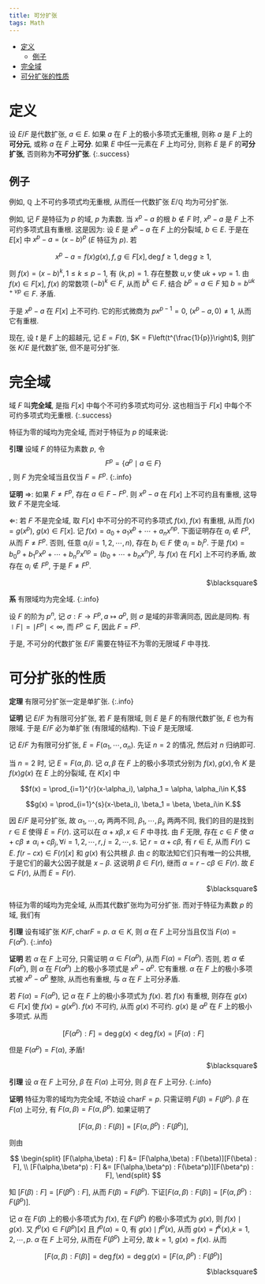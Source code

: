 ```yaml
---
title: 可分扩张
tags: Math
---
```

<!--
<meta http-equiv="content-type" content="text/html; charset=utf-8">
 <script type="text/x-mathjax-config">
 MathJax.Hub.Config({
   config: ["MMLorHTML.js"],
  jax: ["input/TeX", "output/HTML-CSS", "output/NativeMML"],
  extensions: ["MathMenu.js", "MathZoom.js"],
  TeX: {
    extensions: ["AMSmath.js", "AMSsymbols.js"],
    equationNumbers: {autoNumber: "AMS"}
  }
});
</script>
<script type="text/javascript" src="/usr/share/mathjax/MathJax.js"></script></head>
-->
<!-- vim-markdown-toc GFM -->

* [定义](#定义)
    * [例子](#例子)
* [完全域](#完全域)
* [可分扩张的性质](#可分扩张的性质)

<!-- vim-markdown-toc -->

# 定义
设 $E/F$ 是代数扩张, $a \in E$. 如果 $a$ 在 $F$ 上的极小多项式无重根, 则称 $a$ 是 $F$ 上的**可分元**, 或称 $a$ 在 $F$ 上**可分**. 如果 $E$ 中任一元素在 $F$ 上均可分, 则称 $E$ 是 $F$ 的**可分扩张**, 否则称为**不可分扩张**.
{:.success}

## 例子
例如, $\mathbb{Q}$ 上不可约多项式均无重根, 从而任一代数扩张 $E/\mathbb{Q}$ 均为可分扩张.

例如, 记 $F$ 是特征为 $p$ 的域, $p$ 为素数.  当 $x^p - a$ 的根 $b \notin F$ 时, $x^p-a$ 是 $F$ 上不可约多项式且有重根. 这是因为: 设 $E$ 是 $x^p-a$ 在 $F$ 上的分裂域, $b \in E$. 于是在 $E[x]$ 中 $x^p-a = (x-b)^p$ ($E$ 特征为 $p$). 若

$$x^p - a = f(x)g(x), f,g \in F[x], \deg f \ge 1,\deg g \ge 1,$$

则 $f(x) = (x-b)^k, 1 \le k \le p-1$, 有 $(k,p) = 1$. 存在整数 $u,v$ 使 $uk + vp = 1$. 由 $f(x) \in F[x]$, $f(x)$ 的常数项 $(-b)^k \in F$, 从而 $b^k \in F$. 结合 $b^p = a \in F$ 知 $b = b^{uk + vp} \in F$. 矛盾.

于是 $x^p - a$ 在 $F[x]$ 上不可约. 它的形式微商为 $px^{p-1} = 0$, $(x^p - a,0) \ne 1$, 从而它有重根.

现在, 设 $t$ 是 $F$ 上的超越元, 记 $E = F(t)$, $K = F\left(t^{\frac{1}{p}}\right)$, 则扩张 $K/E$ 是代数扩张, 但不是可分扩张.


# 完全域
域 $F$ 叫**完全域**, 是指 $F[x]$ 中每个不可约多项式均可分. 这也相当于 $F[x]$ 中每个不可约多项式均无重根.
{:.success}

特征为零的域均为完全域, 而对于特征为 $p$ 的域来说:

**引理** 设域 $F$ 的特征为素数 $p$, 令 $$F^p = \{a^p \mid a \in F\}$$, 则 $F$ 为完全域当且仅当 $F = F^p$.
{:.info}

**证明** $\Rightarrow$: 如果 $F \ne F^p$, 存在 $a \in F-F^p$. 则 $x^p - a$ 在 $F[x]$ 上不可约且有重根, 这导致 $F$ 不是完全域.

$\Leftarrow$: 若 $F$ 不是完全域, 取 $F[x]$ 中不可分的不可约多项式 $f(x)$, $f(x)$ 有重根, 从而 $f(x) = g(x^p)$, $g(x) \in F[x]$. 记 $f(x) = a_0 + a_1x^p + \cdots + a_nx^{np}$. 下面证明存在 $a_i \notin F^p$, 从而 $F \ne F^p$. 否则, 任意 $a_i(i = 1,2,\cdots ,n)$, 存在 $b_i \in F$ 使 $a_i = b_i^p$. 于是 $f(x) = b_0^p + b_1^px^p + \cdots + b_n^px^{np} = (b_0 + \cdots + b_nx^n)^p$, 与 $f(x)$ 在 $F[x]$ 上不可约矛盾, 故存在 $a_i \notin F^p$, 于是 $F \ne F^p$.
<p align="right">$\blacksquare$</p>

**系** 有限域均为完全域.
{:.info}

设 $F$ 的阶为 $p^n$, 记 $\sigma: F \rightarrow F^p, a \mapsto a^p$, 则 $\sigma$ 是域的非零满同态, 因此是同构. 有 $\mid F\mid = \mid F^p\mid < \infty$, 而 $F^p \subseteq F$, 因此 $F = F^p$.

于是, 不可分的代数扩张 $E/F$ 需要在特征不为零的无限域 $F$ 中寻找.

# 可分扩张的性质
**定理** 有限可分扩张一定是单扩张.
{:.info}

**证明** 记 $E/F$ 为有限可分扩张, 若 $F$ 是有限域, 则 $E$ 是 $F$ 的有限代数扩张, $E$ 也为有限域. 于是 $E/F$ 必为单扩张 (有限域的结构). 下设 $F$ 是无限域.

记 $E/F$ 为有限可分扩张, $E = F(\alpha_1,\cdots,\alpha_n)$. 先证 $n=2$ 的情况, 然后对 $n$ 归纳即可.

当 $n = 2$ 时, 记 $E = F(\alpha,\beta)$. 记 $\alpha,\beta$ 在 $F$ 上的极小多项式分别为 $f(x),g(x)$,令 $K$ 是 $f(x)g(x)$ 在 $E$ 上的分裂域, 在 $K[x]$ 中

$$f(x) = \prod_{i=1}^{r}(x-\alpha_i), \alpha_1 = \alpha, \alpha_i\in K,$$

$$g(x) = \prod_{i=1}^{s}(x-\beta_i), \beta_1 = \beta, \beta_i\in K.$$

因 $E/F$ 是可分扩张, 故 $\alpha_1,\cdots,\alpha_r$ 两两不同, $\beta_1,\cdots,\beta_s$ 两两不同, 我们的目的是找到 $r \in E$ 使得 $E = F(r)$. 这可以在 $\alpha + x \beta,x \in F$ 中寻找. 由 $F$ 无限, 存在 $c \in F$ 使 $\alpha + c\beta \ne \alpha_i + c\beta_j, \forall i = 1,2,\cdots , r,j = 2,\cdots ,s$. 记 $r = \alpha + c\beta$, 有 $r \in E$, 从而 $F(r) \subseteq E$. $f(r - cx) \in F(r)[x]$ 和 $g(x)$ 有公共根 $\beta$. 由 $c$ 的取法知它们只有唯一的公共根, 于是它们的最大公因子就是 $x - \beta$. 这说明 $\beta \in F(r)$, 继而 $\alpha = r - c\beta \in F(r)$. 故 $E \subseteq F(r)$, 从而 $E = F(r)$.
<p align="right">$\blacksquare$</p>

特征为零的域均为完全域, 从而其代数扩张均为可分扩张. 而对于特征为素数 $p$ 的域, 我们有

**引理** 设有域扩张 $K/F,\mathrm{char} F = p$. $\alpha \in K$, 则 $\alpha$ 在 $F$ 上可分当且仅当 $F(\alpha) = F(\alpha^p)$.
{:.info}

**证明** 若 $\alpha$ 在 $F$ 上可分, 只需证明 $\alpha \in F(\alpha^p)$, 从而 $F(\alpha) = F(\alpha^p)$. 否则, 若 $\alpha \notin F(\alpha^p)$, 则 $\alpha$ 在 $F(\alpha^p)$ 上的极小多项式是 $x^p - \alpha^p$. 它有重根. $\alpha$ 在 $F$ 上的极小多项式被 $x^p - \alpha^p$ 整除, 从而也有重根, 与 $\alpha$ 在 $F$ 上可分矛盾.

若 $F(\alpha) = F(\alpha^p)$, 记 $\alpha$ 在 $F$ 上的极小多项式为 $f(x)$. 若 $f(x)$ 有重根, 则存在 $g(x) \in F[x]$ 使 $f(x) = g(x^p)$. $f(x)$ 不可约, 从而 $g(x)$ 不可约. $g(x)$
是 $\alpha^p$ 在 $F$ 上的极小多项式. 从而

$$[F(\alpha^p) : F] = \deg g(x) < \deg f(x) = [F(\alpha) : F]$$

但是 $F(\alpha^p) = F(\alpha)$, 矛盾!
<p align="right">$\blacksquare$</p>

**引理** 设 $\alpha$ 在 $F$ 上可分, $\beta$ 在 $F(\alpha)$ 上可分, 则 $\beta$ 在 $F$ 上可分.
{:.info}

**证明** 特征为零的域均为完全域, 不妨设 $\mathrm{char} F = p$. 只需证明 $F(\beta) = F(\beta^p)$. $\beta$ 在 $F(\alpha)$ 上可分, 有 $F(\alpha,\beta) = F(\alpha,\beta^p)$. 如果证明了

$$[F(\alpha,\beta) : F(\beta)] = [F(\alpha,\beta^p) : F(\beta^p)],$$

则由

$$
\begin{split}
[F(\alpha,\beta) : F] &= [F(\alpha,\beta) : F(\beta)][F(\beta) : F], \\
[F(\alpha,\beta^p) : F] &= [F(\alpha,\beta^p) : F(\beta^p)][F(\beta^p) : F],
\end{split}
$$

知 $[F(\beta) : F] = [F(\beta^p) : F]$, 从而 $F(\beta) = F(\beta^p)$. 下证$[F(\alpha,\beta) : F(\beta)] = [F(\alpha,\beta^p) : F(\beta^p)]$.

记 $\alpha$ 在 $F(\beta)$ 上的极小多项式为 $f(x)$, 在 $F(\beta^p)$ 的极小多项式为 $g(x)$, 则 $f(x) \mid g(x)$. 又 $f^p(x) \in F(\beta^p)[x]$ 且 $f^p(\alpha) = 0$, 有 $g(x) \mid f^p(x)$, 从而 $g(x) = f^k(x)$,$k = 1,2,\cdots,p$. $\alpha$ 在 $F$ 上可分, 从而在 $F(\beta^p)$ 上可分, 故 $k = 1$, $g(x) = f(x)$. 从而

$$[F(\alpha,\beta) : F(\beta)] = \deg f(x) = \deg g(x) = [F(\alpha,\beta^p) : F(\beta^p)]$$

<p align="right">$\blacksquare$</p>
